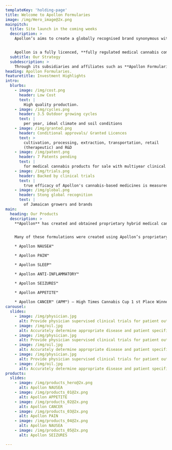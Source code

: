 ```yaml
---
templateKey: 'holding-page'
title: Welcome to Apollon Formularies 
image: /img/Hero_image@2x.png
mainpitch:
  title: Site launch in the coming weeks
  description: >
    Apollon’s aims to create a globally recognised brand synonymous with quality, consistency potency on a range of products for a range of conditions within the medical cannabis space.


    Apollon is a fully licenced, **fully regulated medical cannabis company** working with full spectrum oils **inclusive of THC**. The companies strategy is to develop medicines for conditions that afflict humans in the modern world.
  subtitle: Our Strategy
  subdescription: >  
    Through its subsidiaries and affiliates such as **Apollon Formularies Jamaica** (“AFJ”), has developed a suite of proprietary, trade secret, medical cannabis strains, technology, pharmaceutical products and therapeutic applications and AFJ is licensed and approved to cultivate, process, manufacture, perform research and develop, sell and distribute within the legalized hemp and medical cannabis industry in Jamaica.    
heading: Apollon Formularies.
featuretitle: Investment Highlights
intro:
  blurbs:
    - image: /img/cost.png
      header: Low Cost
      text: |
        High quality production.
    - image: /img/cycles.png
      header: 3.5 Outdoor growing cycles
      text: |
        per year, ideal climate and soil conditions
    - image: /img/granted.png
      header: Conditional approvals/ Granted Licences
      text: >
        cultivation, processing, extraction, transportation, retail
        (therapeutic) and R&D
    - image: /img/patent.png
      header: 7 Patents pending
      text: |
        for medical cannabis products for sale with multiyear clinical trials
    - image: /img/trials.png
      header: Backed by clinical trials
      text: |
        true efficacy of Apollon's cannabis-based medicines is measured   
    - image: /img/global.png
      header: Stong global recognition
      text: |
        of Jamaican growers and brands             
main:
  heading: Our Products
  description: >
    **Apollon** has created and obtained proprietary hybrid medical cannabis pharmaceutical strains, technology, formulations, and treatment products.


    Many of these formulations were created using Apollon’s proprietary artificial intelligence techniques and include:

    * Apollon NAUSEA™

    * Apollon PAIN™

    * Apollon SLEEP™

    * Apollon ANTI-INFLAMMATORY™

    * Apollon SEIZURES™

    * Apollon APPETITE™
    
    * Apollon CANCER™ (APM™) – High Times Cannabis Cup 1 st Place Winner
carousel: 
  slides: 
    - image: /img/physician.jpg 
      alt: Provide physician supervised clinical trials for patient outcomes validation
    - image: /img/oil.jpg
      alt: Accurately determine appropriate disease and patient specific formulations
    - image: /img/physician.jpg
      alt: Provide physician supervised clinical trials for patient outcomes validation
    - image: /img/oil.jpg
      alt: Accurately determine appropriate disease and patient specific formulations
    - image: /img/physician.jpg
      alt: Provide physician supervised clinical trials for patient outcomes validation
    - image: /img/oil.jpg
      alt: Accurately determine appropriate disease and patient specific formulations                  
products:
  slides:
    - image: /img/products_hero@2x.png
      alt: Apollon NAUSEA
    - image: /img/products_01@2x.png
      alt: Apollon APPETITE
    - image: /img/products_02@2x.png
      alt: Apollon CANCER
    - image: /img/products_03@2x.png
      alt: Apollon PAIN
    - image: /img/products_04@2x.png
      alt: Apollon NAUSEA
    - image: /img/products_05@2x.png
      alt: Apollon SEIZURES 

---
```

